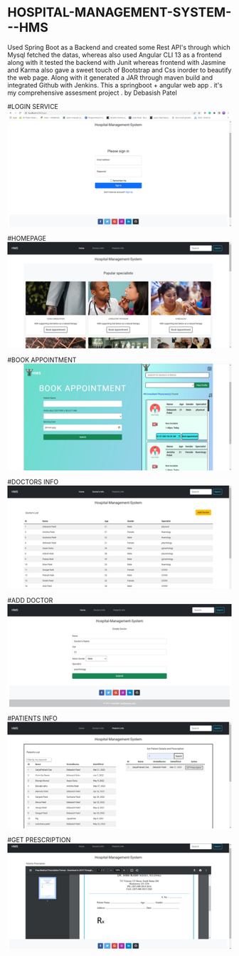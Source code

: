 # HOSPITAL-MANAGEMENT-SYSTEM---HMS
Used Spring Boot as a Backend and created some Rest API's through which Mysql fetched the datas, whereas also used Angular CLI 13 as a frontend along with it tested the backend with Junit whereas frontend with Jasmine and Karma also gave a sweet touch of Bootstrap and Css inorder to beautify the web page. Along with it generated a JAR through maven build and integrated Github with Jenkins.
This a springboot + angular web app .
it's my comprehensive assesment project . by Debasish Patel

#LOGIN SERVICE
![preview of code](https://github.com/Debasishpatel/HOSPITAL-MANAGEMENT-SYSTEM---HMS/blob/main/Login%20Page.jpg)

#HOMEPAGE
![preview of code](https://github.com/Debasishpatel/HOSPITAL-MANAGEMENT-SYSTEM---HMS/blob/main/Home%20Page.jpg)

#BOOK APPOINTMENT 
![preview of code](https://github.com/Debasishpatel/HOSPITAL-MANAGEMENT-SYSTEM---HMS/blob/main/Book%20Appointment%20Page.jpg)

#DOCTORS INFO
![preview of code](https://github.com/Debasishpatel/HOSPITAL-MANAGEMENT-SYSTEM---HMS/blob/main/doctor's%20info%20page%20with%20add%20doctor%20fun.jpg)

#ADD DOCTOR
![preview of code](https://github.com/Debasishpatel/HOSPITAL-MANAGEMENT-SYSTEM---HMS/blob/main/add%20doctor%20page.jpg)


#PATIENTS INFO
![preview of code](https://github.com/Debasishpatel/HOSPITAL-MANAGEMENT-SYSTEM---HMS/blob/main/Patient's%20info%20page%20with%20search.jpg)


#GET PRESCRIPTION
![preview of code](https://github.com/Debasishpatel/HOSPITAL-MANAGEMENT-SYSTEM---HMS/blob/main/Get%20prescription%20page.jpg)



